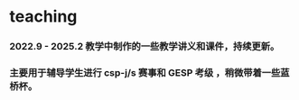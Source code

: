 # teaching

### 2022.9 - 2025.2 教学中制作的一些教学讲义和课件，持续更新。 
### 主要用于辅导学生进行 csp-j/s 赛事和 GESP 考级 ，稍微带着一些蓝桥杯。
